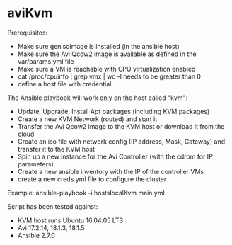 # aviKvm
Prerequisites:
- Make sure genisoimage is installed (in the ansible host)
- Make sure the Avi Qcow2 image is available as defined in the var/params.yml file
- Make sure a VM is reachable with CPU virtualization enabled
- cat /proc/cpuinfo | grep vmx | wc -l needs to be greater than 0
- define a host file with credential

The Ansible playbook will work only on the host called "kvm":
- Update, Upgrade, Install Apt packages (including KVM packages)
- Create a new KVM Network (routed) and start it
- Transfer the Avi Qcow2 image to the KVM host or download it from the cloud
- Create an iso file with network config (IP address, Mask, Gateway) and transfer it to the KVM host
- Spin up a new instance for the Avi Controller (with the cdrom for IP parameters)
- Create a new ansible inventory with the IP of the controller VMs
- create a new creds.yml file to configure the cluster

Example:
ansible-playbook -i hostslocalKvm main.yml

Script has been tested against:
- KVM host runs Ubuntu 16.04.05 LTS
- Avi 17.2.14, 18.1.3, 18.1.5
- Ansible 2.7.0
